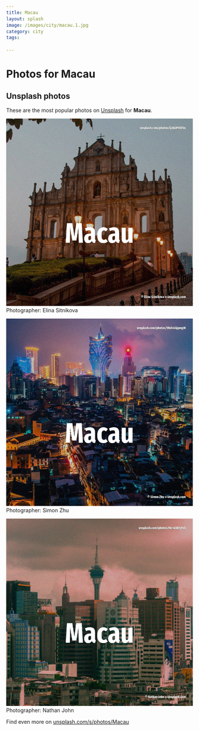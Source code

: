 ```yaml
---
title: Macau
layout: splash
image: /images/city/macau.1.jpg
category: city
tags:

---
```

# Photos for Macau
 
## Unsplash photos
These are the most popular photos on [Unsplash](https://unsplash.com) for **Macau**.
 
![Macau](/images/city/macau.1.jpg)
Photographer:  Elina Sitnikova
 
![Macau](/images/city/macau.2.jpg)
Photographer:  Simon Zhu
 
![Macau](/images/city/macau.3.jpg)
Photographer:  Nathan John
 
Find even more on [unsplash.com/s/photos/Macau](https://unsplash.com/s/photos/Macau)
 
